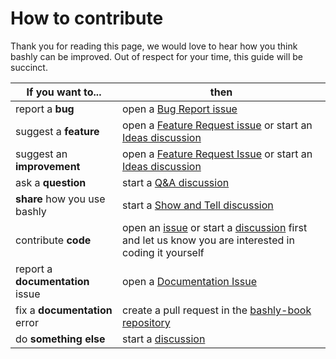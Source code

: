 # How to contribute

Thank you for reading this page, we would love to hear how you think bashly can
be improved. Out of respect for your time, this guide will be succinct.

| If you want to...                | then
|----------------------------------|-------
| report a **bug**                 | open a [Bug Report issue][bug-report]
| suggest a **feature**            | open a [Feature Request issue][feature-request] or start an [Ideas discussion][discussions-ideas]
| suggest an **improvement**       | open a [Feature Request Issue][feature-request] or start an [Ideas discussion][discussions-ideas]
| ask a **question**               | start a [Q&A discussion][discussions-qna]
| **share** how you use bashly     | start a [Show and Tell discussion][discussions-show]
| contribute **code**              | open an [issue][issues] or start a [discussion][discussions] first and let us know you are interested in coding it yourself
| report a **documentation** issue | open a [Documentation Issue][documentation-issue]
| fix a **documentation** error    | create a pull request in the [bashly-book repository][bashly-book-repo]
| do **something else**            | start a [discussion][discussions]



[issues]: https://github.com/DannyBen/bashly/issues/new/choose
[bug-report]: https://github.com/DannyBen/bashly/issues/new?labels=bug&template=bug_report.md
[feature-request]: https://github.com/DannyBen/bashly/issues/new?&labels=enhancement&template=feature_request.md
[documentation-issue]: https://github.com/DannyBen/bashly/issues/new?&labels=documentation&template=documentation_issue.md

[discussions]: https://github.com/DannyBen/bashly/discussions
[discussions-qna]: https://github.com/DannyBen/bashly/discussions/categories/q-a
[discussions-ideas]: https://github.com/DannyBen/bashly/discussions/categories/ideas
[discussions-show]: https://github.com/DannyBen/bashly/discussions/categories/show-and-tell

[bashly-book-repo]: https://github.com/DannyBen/bashly-book
